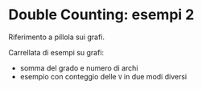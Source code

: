 # Double Counting: esempi 2

Riferimento a pillola sui grafi.

Carrellata di esempi su grafi:

- somma del grado e numero di archi
- esempio con conteggio delle `V` in due modi diversi
